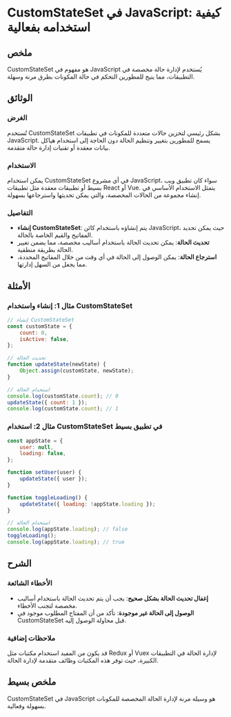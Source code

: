 <!--
Meta Description: # CustomStateSet في JavaScript: كيفية استخدامه بفعالية ## ملخص CustomStateSet هو مفهوم في JavaScript يُستخدم لإدارة حالة مخصصة في التطبيقات، مما يتيح ...
Meta Keywords: الحالة, customstateset, javascript, استخدام, يمكن
-->

# CustomStateSet في JavaScript: كيفية استخدامه بفعالية

## ملخص
CustomStateSet هو مفهوم في JavaScript يُستخدم لإدارة حالة مخصصة في التطبيقات، مما يتيح للمطورين التحكم في حالة المكونات بطرق مرنة وسهلة.

## الوثائق
### الغرض
تُستخدم CustomStateSet بشكل رئيسي لتخزين حالات متعددة للمكونات في تطبيقات JavaScript. يسمح للمطورين بتغيير وتنظيم الحالة دون الحاجة إلى استخدام هياكل بيانات معقدة أو تقنيات إدارة حالة متقدمة.

### الاستخدام
يمكن استخدام CustomStateSet في أي مشروع JavaScript، سواء كان تطبيق ويب بسيط أو تطبيقات معقدة مثل تطبيقات React أو Vue. يتمثل الاستخدام الأساسي في إنشاء مجموعة من الحالات المخصصة، والتي يمكن تحديثها واسترجاعها بسهولة.

### التفاصيل
- **إنشاء CustomStateSet**: يتم إنشاؤه باستخدام كائن JavaScript، حيث يمكن تحديد المفاتيح والقيم الخاصة بالحالة.
- **تحديث الحالة**: يمكن تحديث الحالة باستخدام أساليب مخصصة، مما يضمن تغيير الحالة بطريقة منطقية.
- **استرجاع الحالة**: يمكن الوصول إلى الحالة في أي وقت من خلال المفاتيح المحددة، مما يجعل من السهل إدارتها.

## الأمثلة
### مثال 1: إنشاء واستخدام CustomStateSet
```javascript
// إنشاء CustomStateSet
const customState = {
    count: 0,
    isActive: false,
};

// تحديث الحالة
function updateState(newState) {
    Object.assign(customState, newState);
}

// استخدام الحالة
console.log(customState.count); // 0
updateState({ count: 1 });
console.log(customState.count); // 1
```

### مثال 2: استخدام CustomStateSet في تطبيق بسيط
```javascript
const appState = {
    user: null,
    loading: false,
};

function setUser(user) {
    updateState({ user });
}

function toggleLoading() {
    updateState({ loading: !appState.loading });
}

// استخدام الحالة
console.log(appState.loading); // false
toggleLoading();
console.log(appState.loading); // true
```

## الشرح
### الأخطاء الشائعة
- **إغفال تحديث الحالة بشكل صحيح**: يجب أن يتم تحديث الحالة باستخدام أساليب مخصصة لتجنب الأخطاء.
- **الوصول إلى الحالة غير موجودة**: تأكد من أن المفتاح المطلوب موجود في CustomStateSet قبل محاولة الوصول إليه.
  
### ملاحظات إضافية
قد يكون من المفيد استخدام مكتبات مثل Redux أو Vuex لإدارة الحالة في التطبيقات الكبيرة، حيث توفر هذه المكتبات وظائف متقدمة لإدارة الحالة.

## ملخص بسيط
CustomStateSet في JavaScript هو وسيلة مرنة لإدارة الحالة المخصصة للمكونات بسهولة وفعالية.